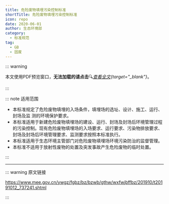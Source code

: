 ```yaml
---
title: 危险废物填埋污染控制标准
shortTitle: 危险废物填埋污染控制标准
icon: repo
date: 2020-06-01
author: 生态环境部
category:
  - 标准规范
tag:
  - GB
  - 固废
---
```


::: warning

本文使用PDF预览窗口<Badge text="基于Chromium内核" type="tip" />，**无法加载的请点击**:mag:*[查看全文](/static/pdf/P8/GB/GB-18598-2019.pdf){target="_blank"}*。

:::

::: note 适用范围

- 本标准规定了危险废物填埋的入场条件，填埋场的选址、设计、施工、运行、封场及监 测的环境保护要求。
- 本标准适用于新建危险废物填埋场的建设、运行、封场及封场后环境管理过程的污染控制。现有危险废物填埋场的入场要求、运行要求、污染物排放要求、封场及封场后环境管理要求、监测要求按照本标准执行。
- 本标准适用于生态环境主管部门对危险废物填埋场环境污染防治的监督管理。
- 本标准不适用于放射性废物的处置及突发事故产生危险废物的临时处置。

:::

<PDF url="/static/pdf/P8/GB/GB-18598-2019.pdf" :zoom=90 height="1020px" />

---

::: warning 原文链接

<https://www.mee.gov.cn/ywgz/fgbz/bz/bzwb/gthw/wxfwjbffbz/201910/t20191012_737241.shtml>

:::